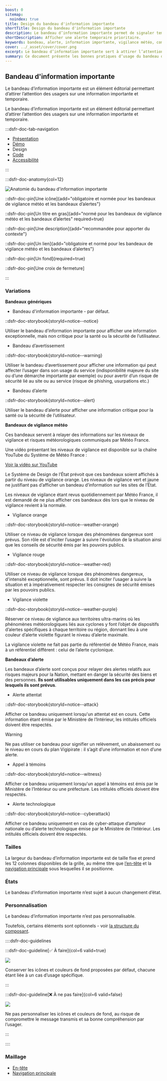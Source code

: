 ```yaml
---
boost: 0
sitemap:
  noindex: true
title: Design du bandeau d'information importante
shortTitle: Design du bandeau d'information importante
description: Le bandeau d’information importante permet de signaler temporairement une information urgente ou prioritaire en tête de page.
shortDescription: Afficher une alerte temporaire prioritaire.
keywords: bandeau, alerte, information importante, vigilance météo, composant éditorial, interface, UX, design system, accessibilité, urgence
cover: ../_asset/cover/cover.png
excerpt: Le bandeau d’information importante sert à attirer l’attention sur une information temporaire prioritaire comme une alerte météo. Il s’affiche sous la navigation principale sur l’ensemble des pages.
summary: Ce document présente les bonnes pratiques d’usage du bandeau d’information importante. Il décrit son rôle dans la diffusion d’informations urgentes ou prioritaires, précise les cas d’usage recommandés, notamment pour les alertes météo, et définit les règles de positionnement et de rédaction. Il insiste sur la nécessité de limiter son usage à des cas exceptionnels pour préserver son efficacité. Ce guide s’adresse aux équipes éditoriales et techniques souhaitant alerter efficacement les usagers dans un cadre cohérent et accessible.
---
```


## Bandeau d'information importante

Le bandeau d’information importante est un élément éditorial permettant d’attirer l’attention des usagers sur une information importante et temporaire.

Le bandeau d’information importante est un élément éditorial permettant d’attirer l’attention des usagers sur une information importante et temporaire.

:::dsfr-doc-tab-navigation

- [Présentation](../index.md)
- [Démo](../demo/index.md)
- Design
- [Code](../code/index.md)
- [Accessibilité](../accessibility/index.md)

:::

:::dsfr-doc-anatomy{col=12}

![Anatomie du bandeau d'information importante](../_asset/anatomy/anatomy-1.png)

::dsfr-doc-pin[Une icône]{add="obligatoire et normée pour les bandeaux de vigilance météo et les bandeaux d’alertes"}

::dsfr-doc-pin[Un titre en gras]{add="normé pour les bandeaux de vigilance météo et les bandeaux d’alertes" required=true}

::dsfr-doc-pin[Une description]{add="recommandée pour apporter du contexte"}

::dsfr-doc-pin[Un lien]{add="obligatoire et normé pour les bandeaux de vigilance météo et les bandeaux d’alertes"}

::dsfr-doc-pin[Un fond]{required=true}

::dsfr-doc-pin[Une croix de fermeture]

:::

### Variations

**Bandeaux génériques**

- Bandeau d'information importante - par défaut.

::dsfr-doc-storybook{storyId=notice--notice}

Utiliser le bandeau d’information importante pour afficher une information exceptionnelle, mais non critique pour la santé ou la sécurité de l’utilisateur.

- Bandeau d’avertissement

::dsfr-doc-storybook{storyId=notice--warning}

Utiliser le bandeau d’avertissement pour afficher une information qui peut affecter l’usager dans son usage du service (indisponibilité majeure du site ou d’une démarche importante par exemple) ou pour avertir d’un risque de sécurité lié au site ou au service (risque de phishing, usurpations etc.)

- Bandeau d’alerte

::dsfr-doc-storybook{storyId=notice--alert}

Utiliser le bandeau d’alerte pour afficher une information critique pour la santé ou la sécurité de l’utilisateur.

**Bandeaux de vigilance météo**

Ces bandeaux servent à relayer des informations sur les niveaux de vigilance et risques météorologiques communiqués par Météo France.

Une vidéo présentant les niveaux de vigilance est disponible sur la chaîne YouTube du Système de Météo France :

[Voir la vidéo sur YouTube](https://www.youtube.com/watch?v=pT98qCs58h4)

Le Système de Design de l’État prévoit que ces bandeaux soient affichés à partir du niveau de vigilance orange. Les niveaux de vigilance vert et jaune ne justifiant pas d’afficher un bandeau d’information sur les sites de l’État.

Les niveaux de vigilance étant revus quotidiennement par Météo France, il est demandé de ne plus afficher ces bandeaux dès lors que le niveau de vigilance revient à la normale.

- Vigilance orange

::dsfr-doc-storybook{storyId=notice--weather-orange}

Utiliser ce niveau de vigilance lorsque des phénomènes dangereux sont prévus. Son rôle est d’inciter l’usager à suivre l'évolution de la situation ainsi que les conseils de sécurité émis par les pouvoirs publics.

- Vigilance rouge

::dsfr-doc-storybook{storyId=notice--weather-red}

Utiliser ce niveau de vigilance lorsque des phénomènes dangereux, d'intensité exceptionnelle, sont prévus. Il doit inciter l’usager à suivre la situation et à impérativement respecter les consignes de sécurité émises par les pouvoirs publics.

- Vigilance violette

::dsfr-doc-storybook{storyId=notice--weather-purple}

Réserver ce niveau de vigilance aux territoires ultra-marins où les phénomènes météorologiques liés aux cyclones y font l’objet de dispositifs d’alertes spécifiques à chaque territoire ou région, donnant lieu à une couleur d’alerte violette figurant le niveau d’alerte maximale.

La vigilance violette ne fait pas partie du référentiel de Météo France, mais à un référentiel différent : celui de l’alerte cyclonique.

**Bandeaux d’alerte**

Les bandeaux d’alerte sont conçus pour relayer des alertes relatifs aux risques majeurs pour la Nation, mettant en danger la sécurité des biens et des personnes. **Ils sont utilisables uniquement dans les cas précis pour lesquels ils sont prévus**.

- Alerte attentat

::dsfr-doc-storybook{storyId=notice--attack}

Afficher ce bandeau uniquement lorsqu'un attentat est en cours. Cette information étant émise par le Ministère de l’Intérieur, les intitulés officiels doivent être respectés.

> [!WARNING]
> Ne pas utiliser ce bandeau pour signifier un relèvement, un abaissement ou le niveau en cours du plan Vigipirate : il s’agit d’une information et non d’une alerte.

- Appel à témoins

::dsfr-doc-storybook{storyId=notice--witness}

Afficher ce bandeau uniquement lorsqu'un appel à témoins est émis par le Ministère de l’Intérieur ou une préfecture. Les intitulés officiels doivent être respectés.

- Alerte technologique

::dsfr-doc-storybook{storyId=notice--cyberattack}

Afficher ce bandeau uniquement en cas de cyber-attaque d’ampleur nationale ou d’alerte technologique émise par le Ministère de l’Intérieur. Les intitulés officiels doivent être respectés.

### Tailles

La largeur du bandeau d’information importante est de taille fixe et prend les 12 colonnes disponibles de la grille, au même titre que [l’en-tête](../../../../header/_part/doc/index.md) et la [navigation principale](../../../../navigation/_part/doc/index.md) sous lesquelles il se positionne.

### États

Le bandeau d’information importante n’est sujet à aucun changement d’état.

### Personnalisation

Le bandeau d’information importante n’est pas personnalisable.

Toutefois, certains éléments sont optionnels - voir [la structure du composant](#bandeau-dinformation-importantee).

::::dsfr-doc-guidelines

:::dsfr-doc-guideline[✅ À faire]{col=6 valid=true}

![](../_asset/custom/do-1.png)

Conserver les icônes et couleurs de fond proposées par défaut, chacune étant liée à un cas d’usage spécifique.

:::

:::dsfr-doc-guideline[❌ À ne pas faire]{col=6 valid=false}

![](../_asset/custom/dont-1.png)

Ne pas personnaliser les icônes et couleurs de fond, au risque de compromettre le message transmis et sa bonne compréhension par l’usager.

:::

::::

### Maillage

- [En-tête](../../../../header/_part/doc/index.md)
- [Navigation principale](../../../../navigation/_part/doc/index.md)
